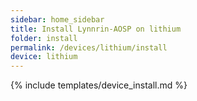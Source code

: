 ```yaml
---
sidebar: home_sidebar
title: Install Lynnrin-AOSP on lithium
folder: install
permalink: /devices/lithium/install
device: lithium
---
```

{% include templates/device_install.md %}
